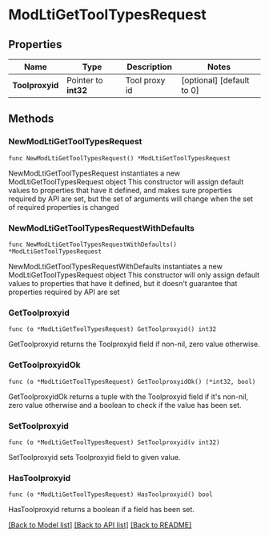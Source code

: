 # ModLtiGetToolTypesRequest

## Properties

Name | Type | Description | Notes
------------ | ------------- | ------------- | -------------
**Toolproxyid** | Pointer to **int32** | Tool proxy id | [optional] [default to 0]

## Methods

### NewModLtiGetToolTypesRequest

`func NewModLtiGetToolTypesRequest() *ModLtiGetToolTypesRequest`

NewModLtiGetToolTypesRequest instantiates a new ModLtiGetToolTypesRequest object
This constructor will assign default values to properties that have it defined,
and makes sure properties required by API are set, but the set of arguments
will change when the set of required properties is changed

### NewModLtiGetToolTypesRequestWithDefaults

`func NewModLtiGetToolTypesRequestWithDefaults() *ModLtiGetToolTypesRequest`

NewModLtiGetToolTypesRequestWithDefaults instantiates a new ModLtiGetToolTypesRequest object
This constructor will only assign default values to properties that have it defined,
but it doesn't guarantee that properties required by API are set

### GetToolproxyid

`func (o *ModLtiGetToolTypesRequest) GetToolproxyid() int32`

GetToolproxyid returns the Toolproxyid field if non-nil, zero value otherwise.

### GetToolproxyidOk

`func (o *ModLtiGetToolTypesRequest) GetToolproxyidOk() (*int32, bool)`

GetToolproxyidOk returns a tuple with the Toolproxyid field if it's non-nil, zero value otherwise
and a boolean to check if the value has been set.

### SetToolproxyid

`func (o *ModLtiGetToolTypesRequest) SetToolproxyid(v int32)`

SetToolproxyid sets Toolproxyid field to given value.

### HasToolproxyid

`func (o *ModLtiGetToolTypesRequest) HasToolproxyid() bool`

HasToolproxyid returns a boolean if a field has been set.


[[Back to Model list]](../README.md#documentation-for-models) [[Back to API list]](../README.md#documentation-for-api-endpoints) [[Back to README]](../README.md)


